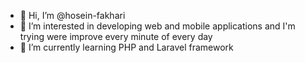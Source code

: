 - 👋 Hi, I’m @hosein-fakhari
- 👀 I’m interested in developing web and mobile applications and I'm trying were improve every minute of every day
- 🌱 I’m currently learning PHP and Laravel framework

<!---
hosein-fakhari/hosein-fakhari is a ✨ special ✨ repository because its `README.md` (this file) appears on your GitHub profile.
You can click the Preview link to take a look at your changes.
--->
